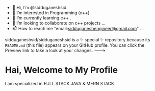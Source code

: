 <!---<p align="center">
  <img src="https://readme-typing-svg.herokuapp.com?color=%23348AAD&size=17&center=true&lines=Hi%2C+My+name+is+Siddu+Ganesh;Welcome+to+my+GitHub+Profile" />
</p>

<h2 align="center"><img src="header.gif"></h2>
<!-- <a href="https://wakatime.com/badge/user/018cb669-35aa-41b9-8555-95dffe3a1da2/project/018cb670-b499-4ced-bc5c-f898087c3e99"><img src="https://wakatime.com/badge/user/018cb669-35aa-41b9-8555-95dffe3a1da2/project/018cb670-b499-4ced-bc5c-f898087c3e99.svg" alt="wakatime"></a>
<a href="https://wakatime.com/badge/github/sidduganeshsid/JavaScript-lang"><img src="https://wakatime.com/badge/github/sidduganeshsid/JavaScript-lang.svg" alt="wakatime"></a> -->

- 👋 Hi, I’m @sidduganeshsid
- 👀 I’m interested in Programming (c++)
- 🌱 I’m currently learning c++ .
- 💞️ I’m looking to collaborate on c++ projects ...
- 📫 How to reach me "email:sidduganeshengineer@gmail.com" ...


sidduganeshsid/sidduganeshsid is a ✨ special ✨ repository because its `README.md` (this file) appears on your GitHub profile.
You can click the Preview link to take a look at your changes.
--->
# Hai, Welcome to My Profile
I am specialized in FULL STACK JAVA & MERN STACK
